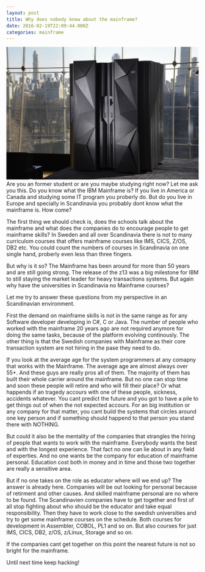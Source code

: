 ```yaml
---
layout: post
title: Why does nobody know about the mainframe?
date: 2016-02-19T22:09:44.000Z
categories: mainframe
---
```


<img src="/images/mainframe.jpg" class="fit image"> Are you an former student or are you maybe studying right now? Let me ask you this.
Do you know what the IBM Mainframe is? If you live in America or Canada and studying some IT program you proberly do. 
But do you live in Europe and specially in Scandinavia you probably dont know what the mainframe is. How come?

The first thing we should check is, does the schools talk about the mainframe and what does the companies do to
encourage people to get mainframe skills? In Sweden and all over Scandinavia there is not to many curriculom courses 
that offers mainframe courses like IMS, CICS, Z/OS, DB2 etc. You could count the numbers of courses in Scandinavia on one single hand, 
proberly even less than three fingers.

But why is it so? The Mainframe has been around for more than 50 years and are still going strong. The release of the z13 was a big milestone for IBM to 
still staying the market leader for heavy transactions systems. But again why have the universities in Scandinavia no Mainframe courses?

Let me try to answer these questions from my perspective in an Scandinavian environment.

First the demand on mainframe skills is not in the same range as for any Software developer developing in C#, C or Java. The number of people who
worked with the mainframe 20 years ago are not required anymore for doing the same tasks, because of the platform evolving continously. 
The other thing is that the Swedish companies with Mainframe as their core transaction system are not hiring in the pase they need to do.

If you look at the average age for the system programmers at any comapny that works with the Mainframe. The average age are almost always over 55+.
And these guys are really pros all of them. The majority of them has built their whole carrier around the mainframe. 
But no one can stop time and soon these people will retire and who will fill their place? Or what happends if an tragedy accours with one of 
these people, sickness, accidents whatever. You cant predict the future and you got to have a pile to get things out of when the not expected accours.
For an big institution or any company for that matter, you cant build the systems that circles around one key person and if something should happend
to that person you stand there with NOTHING.

But could it also be the mentality of the companies that strangles the hiring of people that wants to work with the mainframe. 
Everybody wants the best and with the longest experience. That fact no one can lie about in any field of experties. And no one wants be the company
for education of mainframe personal. Education cost both in money and in time and those two together are really a sensitive area. 

But if no one takes on the role as educator where will we end up? The answer is already here. Companies will be out looking for personal because of
retirment and other causes. And skilled mainframe personal are no where to be found. The Scandinavien companies have to get together and first of all 
stop fighting about who should be the educator and take equal responsibility. Then they have to work close to the swedish universities and try to 
get some mainframe courses on the schedule. Both courses for development in Assembler, COBOL, PL1 and so on. But also courses for just IMS, CICS, DB2, z/OS, z/Linux,
Storage and so on. 

If the companies cant get together on this point the nearest future is not so bright for the mainframe.

Until next time keep hacking!

